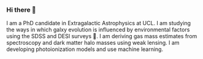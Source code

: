 ### Hi there 👋

<!--
**dirkscholte/dirkscholte** is a ✨ _special_ ✨ repository because its `README.md` (this file) appears on your GitHub profile.
-->

I am a PhD candidate in Extragalactic Astrophysics at UCL. I am studying the ways in which galxy evolution is influenced by environmental factors using the SDSS and DESI surveys 🔭. I am deriving gas mass estimates from spectroscopy and dark matter halo masses using weak lensing. I am developing photoionization models and use machine learning.

